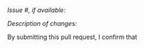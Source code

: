 *Issue #, if available:*

*Description of changes:*


By submitting this pull request, I confirm that 